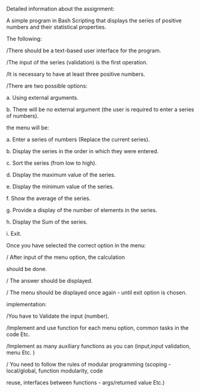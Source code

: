 Detailed information about the assignment: 

A simple program in Bash Scripting that displays the series of positive numbers and their statistical properties.

The following:

/There should be a text-based user interface for the program.

/The input of the series (validation) is the first operation.

/It is necessary to have at least three positive numbers.

/There are two possible options:

a.  Using external arguments.

b. There will be no external argument (the user is required to enter a series of numbers).

the menu will be:

a. Enter a series of numbers (Replace the current series).

b. Display the series in the order in which they were entered.

c. Sort the series (from low to high).

d. Display the maximum value of the series.

e. Display the minimum value of the series.

f. Show the average of the series.

g. Provide a display of the number of elements in the series.

h. Display the Sum of the series.

i. Exit.

Once you have selected the correct option in the menu:

/ After input of the menu option, the calculation

should be done.

/ The answer should be displayed.

/ The menu should be displayed once again - until exit option is chosen.

implementation:

/You have to Validate the input (number).

/Implement and use function for each menu option, common tasks in the code Etc.

/Implement as many auxiliary functions as you can (input,input validation, menu Etc. )

/ You need to follow the rules of modular programming (scoping - local/global, function modularity, code

reuse, interfaces between functions - args/returned value Etc.)
